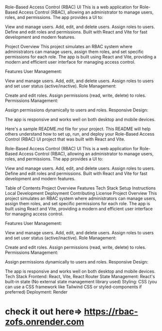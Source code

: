 Role-Based Access Control (RBAC) UI
This is a web application for Role-Based Access Control (RBAC), allowing an administrator to manage users, roles, and permissions. The app provides a UI to:

View and manage users.
Add, edit, and delete users.
Assign roles to users.
Define and edit roles and permissions.
Built with React and Vite for fast development and modern features.

Project Overview
This project simulates an RBAC system where administrators can manage users, assign them roles, and set specific permissions for each role. The app is built using React and Vite, providing a modern and efficient user interface for managing access control.

Features
User Management:

View and manage users.
Add, edit, and delete users.
Assign roles to users and set user status (active/inactive).
Role Management:

Create and edit roles.
Assign permissions (read, write, delete) to roles.
Permissions Management:

Assign permissions dynamically to users and roles.
Responsive Design:

The app is responsive and works well on both desktop and mobile devices.


Here's a sample README.md file for your project. This README will help others understand how to set up, run, and deploy your Role-Based Access Control (RBAC) UI project that was built with React and Vite.

Role-Based Access Control (RBAC) UI
This is a web application for Role-Based Access Control (RBAC), allowing an administrator to manage users, roles, and permissions. The app provides a UI to:

View and manage users.
Add, edit, and delete users.
Assign roles to users.
Define and edit roles and permissions.
Built with React and Vite for fast development and modern features.

Table of Contents
Project Overview
Features
Tech Stack
Setup Instructions
Local Development
Deployment
Contributing
License
Project Overview
This project simulates an RBAC system where administrators can manage users, assign them roles, and set specific permissions for each role. The app is built using React and Vite, providing a modern and efficient user interface for managing access control.

Features
User Management:

View and manage users.
Add, edit, and delete users.
Assign roles to users and set user status (active/inactive).
Role Management:

Create and edit roles.
Assign permissions (read, write, delete) to roles.
Permissions Management:

Assign permissions dynamically to users and roles.
Responsive Design:

The app is responsive and works well on both desktop and mobile devices.
Tech Stack
Frontend: React, Vite, React Router
State Management: React's built-in state (No external state management library used)
Styling: CSS (you can use a CSS framework like Tailwind CSS or styled-components if preferred)
Deployment: Render

# check it out here=> https://rbac-zofs.onrender.com
